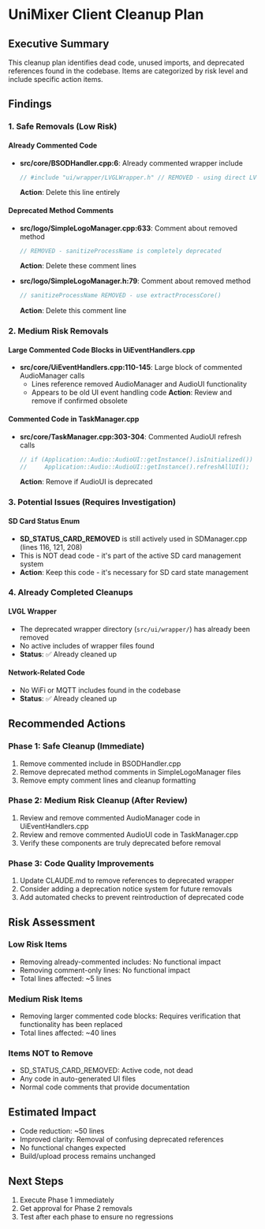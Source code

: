 # UniMixer Client Cleanup Plan

## Executive Summary
This cleanup plan identifies dead code, unused imports, and deprecated references found in the codebase. Items are categorized by risk level and include specific action items.

## Findings

### 1. Safe Removals (Low Risk)

#### Already Commented Code
- **src/core/BSODHandler.cpp:6**: Already commented wrapper include
  ```cpp
  // #include "ui/wrapper/LVGLWrapper.h" // REMOVED - using direct LVGL
  ```
  **Action**: Delete this line entirely

#### Deprecated Method Comments
- **src/logo/SimpleLogoManager.cpp:633**: Comment about removed method
  ```cpp
  // REMOVED - sanitizeProcessName is completely deprecated
  ```
  **Action**: Delete these comment lines

- **src/logo/SimpleLogoManager.h:79**: Comment about removed method
  ```cpp
  // sanitizeProcessName REMOVED - use extractProcessCore()
  ```
  **Action**: Delete this comment line

### 2. Medium Risk Removals

#### Large Commented Code Blocks in UiEventHandlers.cpp
- **src/core/UiEventHandlers.cpp:110-145**: Large block of commented AudioManager calls
  - Lines reference removed AudioManager and AudioUI functionality
  - Appears to be old UI event handling code
  **Action**: Review and remove if confirmed obsolete

#### Commented Code in TaskManager.cpp
- **src/core/TaskManager.cpp:303-304**: Commented AudioUI refresh calls
  ```cpp
  // if (Application::Audio::AudioUI::getInstance().isInitialized()) {
  //     Application::Audio::AudioUI::getInstance().refreshAllUI();
  ```
  **Action**: Remove if AudioUI is deprecated

### 3. Potential Issues (Requires Investigation)

#### SD Card Status Enum
- **SD_STATUS_CARD_REMOVED** is still actively used in SDManager.cpp (lines 116, 121, 208)
- This is NOT dead code - it's part of the active SD card management system
- **Action**: Keep this code - it's necessary for SD card state management

### 4. Already Completed Cleanups

#### LVGL Wrapper
- The deprecated wrapper directory (`src/ui/wrapper/`) has already been removed
- No active includes of wrapper files found
- **Status**: ✅ Already cleaned up

#### Network-Related Code
- No WiFi or MQTT includes found in the codebase
- **Status**: ✅ Already cleaned up

## Recommended Actions

### Phase 1: Safe Cleanup (Immediate)
1. Remove commented include in BSODHandler.cpp
2. Remove deprecated method comments in SimpleLogoManager files
3. Remove empty comment lines and cleanup formatting

### Phase 2: Medium Risk Cleanup (After Review)
1. Review and remove commented AudioManager code in UiEventHandlers.cpp
2. Review and remove commented AudioUI code in TaskManager.cpp
3. Verify these components are truly deprecated before removal

### Phase 3: Code Quality Improvements
1. Update CLAUDE.md to remove references to deprecated wrapper
2. Consider adding a deprecation notice system for future removals
3. Add automated checks to prevent reintroduction of deprecated code

## Risk Assessment

### Low Risk Items
- Removing already-commented includes: No functional impact
- Removing comment-only lines: No functional impact
- Total lines affected: ~5 lines

### Medium Risk Items
- Removing larger commented code blocks: Requires verification that functionality has been replaced
- Total lines affected: ~40 lines

### Items NOT to Remove
- SD_STATUS_CARD_REMOVED: Active code, not dead
- Any code in auto-generated UI files
- Normal code comments that provide documentation

## Estimated Impact
- Code reduction: ~50 lines
- Improved clarity: Removal of confusing deprecated references
- No functional changes expected
- Build/upload process remains unchanged

## Next Steps
1. Execute Phase 1 immediately
2. Get approval for Phase 2 removals
3. Test after each phase to ensure no regressions